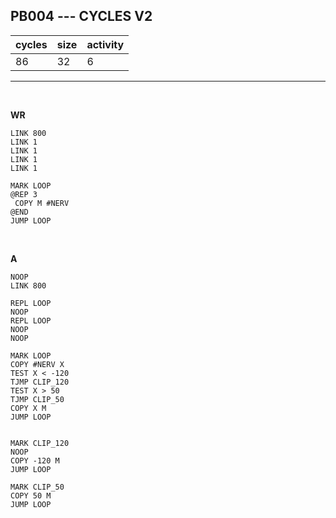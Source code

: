 ## PB004 --- CYCLES V2

| cycles | size | activity |
| ------ | ---- | -------- |
| 86 | 32 | 6 |
<hr>
<br>

**WR**

```
LINK 800
LINK 1
LINK 1
LINK 1
LINK 1

MARK LOOP
@REP 3
 COPY M #NERV
@END
JUMP LOOP
```

<br>

**A**

```
NOOP
LINK 800

REPL LOOP
NOOP
REPL LOOP
NOOP
NOOP

MARK LOOP
COPY #NERV X
TEST X < -120
TJMP CLIP_120
TEST X > 50
TJMP CLIP_50
COPY X M
JUMP LOOP


MARK CLIP_120
NOOP
COPY -120 M
JUMP LOOP

MARK CLIP_50
COPY 50 M
JUMP LOOP
```
